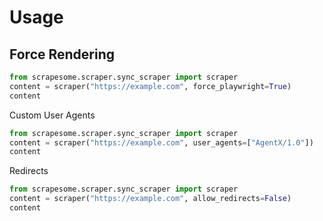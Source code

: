 
# Usage

## Force Rendering
```python
from scrapesome.scraper.sync_scraper import scraper
content = scraper("https://example.com", force_playwright=True)
content
```

Custom User Agents
```python
from scrapesome.scraper.sync_scraper import scraper
content = scraper("https://example.com", user_agents=["AgentX/1.0"])
content
```

Redirects
```python
from scrapesome.scraper.sync_scraper import scraper
content = scraper("https://example.com", allow_redirects=False)
content
```
